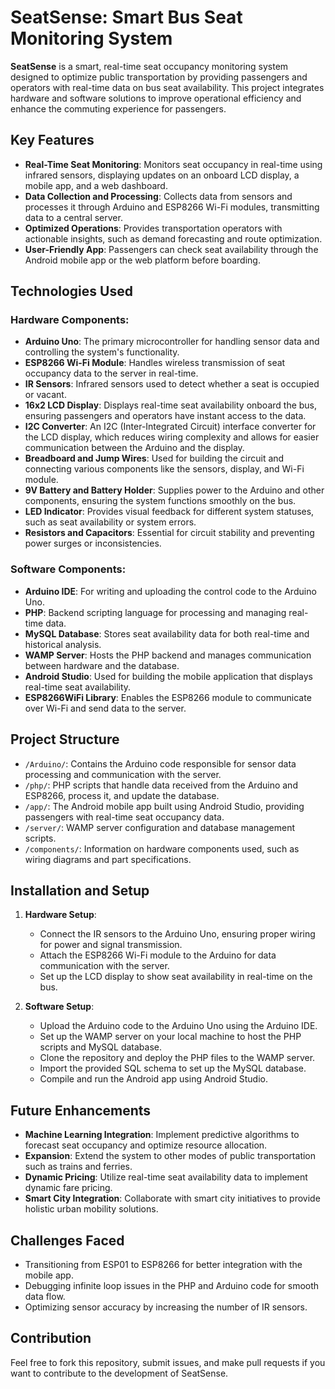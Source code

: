 
# SeatSense: Smart Bus Seat Monitoring System

**SeatSense** is a smart, real-time seat occupancy monitoring system designed to optimize public transportation by providing passengers and operators with real-time data on bus seat availability. This project integrates hardware and software solutions to improve operational efficiency and enhance the commuting experience for passengers.

## Key Features
- **Real-Time Seat Monitoring**: Monitors seat occupancy in real-time using infrared sensors, displaying updates on an onboard LCD display, a mobile app, and a web dashboard.
- **Data Collection and Processing**: Collects data from sensors and processes it through Arduino and ESP8266 Wi-Fi modules, transmitting data to a central server.
- **Optimized Operations**: Provides transportation operators with actionable insights, such as demand forecasting and route optimization.
- **User-Friendly App**: Passengers can check seat availability through the Android mobile app or the web platform before boarding.

## Technologies Used
### Hardware Components:
- **Arduino Uno**: The primary microcontroller for handling sensor data and controlling the system's functionality.
- **ESP8266 Wi-Fi Module**: Handles wireless transmission of seat occupancy data to the server in real-time.
- **IR Sensors**: Infrared sensors used to detect whether a seat is occupied or vacant.
- **16x2 LCD Display**: Displays real-time seat availability onboard the bus, ensuring passengers and operators have instant access to the data.
- **I2C Converter**: An I2C (Inter-Integrated Circuit) interface converter for the LCD display, which reduces wiring complexity and allows for easier communication between the Arduino and the display.
- **Breadboard and Jump Wires**: Used for building the circuit and connecting various components like the sensors, display, and Wi-Fi module.
- **9V Battery and Battery Holder**: Supplies power to the Arduino and other components, ensuring the system functions smoothly on the bus.
- **LED Indicator**: Provides visual feedback for different system statuses, such as seat availability or system errors.
- **Resistors and Capacitors**: Essential for circuit stability and preventing power surges or inconsistencies.


### Software Components:
- **Arduino IDE**: For writing and uploading the control code to the Arduino Uno.
- **PHP**: Backend scripting language for processing and managing real-time data.
- **MySQL Database**: Stores seat availability data for both real-time and historical analysis.
- **WAMP Server**: Hosts the PHP backend and manages communication between hardware and the database.
- **Android Studio**: Used for building the mobile application that displays real-time seat availability.
- **ESP8266WiFi Library**: Enables the ESP8266 module to communicate over Wi-Fi and send data to the server.

## Project Structure
- `/Arduino/`: Contains the Arduino code responsible for sensor data processing and communication with the server.
- `/php/`: PHP scripts that handle data received from the Arduino and ESP8266, process it, and update the database.
- `/app/`: The Android mobile app built using Android Studio, providing passengers with real-time seat occupancy data.
- `/server/`: WAMP server configuration and database management scripts.
- `/components/`: Information on hardware components used, such as wiring diagrams and part specifications.

## Installation and Setup
1. **Hardware Setup**: 
   - Connect the IR sensors to the Arduino Uno, ensuring proper wiring for power and signal transmission.
   - Attach the ESP8266 Wi-Fi module to the Arduino for data communication with the server.
   - Set up the LCD display to show seat availability in real-time on the bus.
   
2. **Software Setup**:
   - Upload the Arduino code to the Arduino Uno using the Arduino IDE.
   - Set up the WAMP server on your local machine to host the PHP scripts and MySQL database.
   - Clone the repository and deploy the PHP files to the WAMP server.
   - Import the provided SQL schema to set up the MySQL database.
   - Compile and run the Android app using Android Studio.

## Future Enhancements
- **Machine Learning Integration**: Implement predictive algorithms to forecast seat occupancy and optimize resource allocation.
- **Expansion**: Extend the system to other modes of public transportation such as trains and ferries.
- **Dynamic Pricing**: Utilize real-time seat availability data to implement dynamic fare pricing.
- **Smart City Integration**: Collaborate with smart city initiatives to provide holistic urban mobility solutions.

## Challenges Faced
- Transitioning from ESP01 to ESP8266 for better integration with the mobile app.
- Debugging infinite loop issues in the PHP and Arduino code for smooth data flow.
- Optimizing sensor accuracy by increasing the number of IR sensors.

## Contribution
Feel free to fork this repository, submit issues, and make pull requests if you want to contribute to the development of SeatSense.

